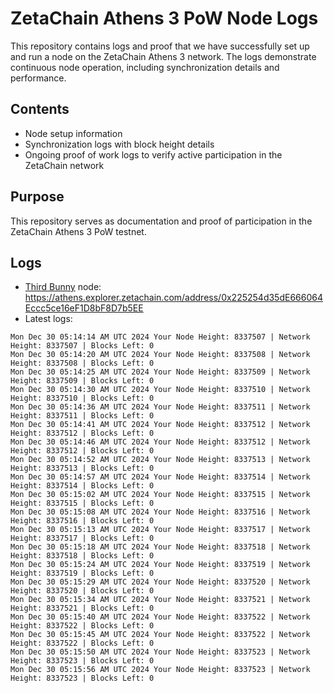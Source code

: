 # ZetaChain Athens 3 PoW Node Logs
This repository contains logs and proof that we have successfully set up and run a node on the ZetaChain Athens 3 network. The logs demonstrate continuous node operation, including synchronization details and performance.

## Contents
- Node setup information
- Synchronization logs with block height details
- Ongoing proof of work logs to verify active participation in the ZetaChain network

## Purpose
This repository serves as documentation and proof of participation in the ZetaChain Athens 3 PoW testnet.

## Logs

- [Third Bunny](https://thirdbunny.xyz/) node: https://athens.explorer.zetachain.com/address/0x225254d35dE666064Eccc5ce16eF1D8bF8D7b5EE
- Latest logs:
```
Mon Dec 30 05:14:14 AM UTC 2024 Your Node Height: 8337507 | Network Height: 8337507 | Blocks Left: 0
Mon Dec 30 05:14:20 AM UTC 2024 Your Node Height: 8337508 | Network Height: 8337508 | Blocks Left: 0
Mon Dec 30 05:14:25 AM UTC 2024 Your Node Height: 8337509 | Network Height: 8337509 | Blocks Left: 0
Mon Dec 30 05:14:30 AM UTC 2024 Your Node Height: 8337510 | Network Height: 8337510 | Blocks Left: 0
Mon Dec 30 05:14:36 AM UTC 2024 Your Node Height: 8337511 | Network Height: 8337511 | Blocks Left: 0
Mon Dec 30 05:14:41 AM UTC 2024 Your Node Height: 8337512 | Network Height: 8337512 | Blocks Left: 0
Mon Dec 30 05:14:46 AM UTC 2024 Your Node Height: 8337512 | Network Height: 8337512 | Blocks Left: 0
Mon Dec 30 05:14:52 AM UTC 2024 Your Node Height: 8337513 | Network Height: 8337513 | Blocks Left: 0
Mon Dec 30 05:14:57 AM UTC 2024 Your Node Height: 8337514 | Network Height: 8337514 | Blocks Left: 0
Mon Dec 30 05:15:02 AM UTC 2024 Your Node Height: 8337515 | Network Height: 8337515 | Blocks Left: 0
Mon Dec 30 05:15:08 AM UTC 2024 Your Node Height: 8337516 | Network Height: 8337516 | Blocks Left: 0
Mon Dec 30 05:15:13 AM UTC 2024 Your Node Height: 8337517 | Network Height: 8337517 | Blocks Left: 0
Mon Dec 30 05:15:18 AM UTC 2024 Your Node Height: 8337518 | Network Height: 8337518 | Blocks Left: 0
Mon Dec 30 05:15:24 AM UTC 2024 Your Node Height: 8337519 | Network Height: 8337519 | Blocks Left: 0
Mon Dec 30 05:15:29 AM UTC 2024 Your Node Height: 8337520 | Network Height: 8337520 | Blocks Left: 0
Mon Dec 30 05:15:34 AM UTC 2024 Your Node Height: 8337521 | Network Height: 8337521 | Blocks Left: 0
Mon Dec 30 05:15:40 AM UTC 2024 Your Node Height: 8337522 | Network Height: 8337522 | Blocks Left: 0
Mon Dec 30 05:15:45 AM UTC 2024 Your Node Height: 8337522 | Network Height: 8337522 | Blocks Left: 0
Mon Dec 30 05:15:50 AM UTC 2024 Your Node Height: 8337523 | Network Height: 8337523 | Blocks Left: 0
Mon Dec 30 05:15:56 AM UTC 2024 Your Node Height: 8337523 | Network Height: 8337523 | Blocks Left: 0
```
